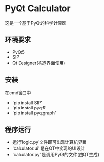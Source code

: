 
# PyQt Calculator
这是一个基于PyQt的科学计算器
## 环境要求
- PyQt5
- SIP
- Qt Designer(构造界面使用)
## 安装
在cmd窗口中
- 'pip install SIP'
- 'pip install pyqt5'
- 'pip install pyqtgraph'
## 程序运行
- 运行'logic.py'文件即可出现计算机界面
- 'calculator.ui' 是在QT中实现的UI设计
- 'calculator.py' 是调用PyQt的文件(由QT生成)
